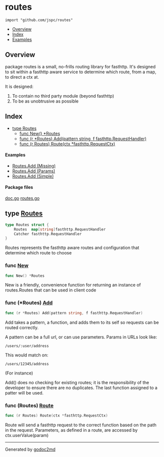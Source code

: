 

# routes
`import "github.com/jspc/routes"`

* [Overview](#pkg-overview)
* [Index](#pkg-index)
* [Examples](#pkg-examples)

## <a name="pkg-overview">Overview</a>
package routes is a small, no-frills routing library for fasthttp. It's designed to sit within a fasthttp
aware service to determine which route, from a map, to direct a ctx at.

It is designed:
1. To contain no third party module (beyond fasthttp)
2. To be as unobtrusive as possible




## <a name="pkg-index">Index</a>
* [type Routes](#Routes)
  * [func New() *Routes](#New)
  * [func (r *Routes) Add(pattern string, f fasthttp.RequestHandler)](#Routes.Add)
  * [func (r Routes) Route(ctx *fasthttp.RequestCtx)](#Routes.Route)

#### <a name="pkg-examples">Examples</a>
* [Routes.Add (Missing)](#example_Routes_Add_missing)
* [Routes.Add (Params)](#example_Routes_Add_params)
* [Routes.Add (Simple)](#example_Routes_Add_simple)

#### <a name="pkg-files">Package files</a>
[doc.go](/src/github.com/jspc/routes/doc.go) [routes.go](/src/github.com/jspc/routes/routes.go) 






## <a name="Routes">type</a> [Routes](/src/target/routes.go?s=183:282#L2)
``` go
type Routes struct {
    Routes  map[string]fasthttp.RequestHandler
    Catcher fasthttp.RequestHandler
}
```
Routes represents the fasthttp aware routes
and configuration that determine which route to choose







### <a name="New">func</a> [New](/src/target/routes.go?s=405:423#L9)
``` go
func New() *Routes
```
New is a friendly, convenience function for returning
an instance of routes.Routes that can be used in client code





### <a name="Routes.Add">func</a> (\*Routes) [Add](/src/target/routes.go?s=1085:1148#L31)
``` go
func (r *Routes) Add(pattern string, f fasthttp.RequestHandler)
```
Add takes a pattern, a function, and adds them to its self
so requests can be routed correctly.

A pattern can be a full url, or can use parameters.
Params in URLs look like:


	/users/:user/address

This would match on:


	/users/12345/address

(For instance)

Add() does no checking for existing routes; it is the responsibility
of the developer to ensure there are no duplicates. The last function
assigned to a patter will be used.




### <a name="Routes.Route">func</a> (Routes) [Route](/src/target/routes.go?s=1367:1414#L38)
``` go
func (r Routes) Route(ctx *fasthttp.RequestCtx)
```
Route will send a fasthttp request to the correct function based
on the path in the request.
Parameters, as defined in a route, are accessed by ctx.userValue(param)








- - -
Generated by [godoc2md](http://godoc.org/github.com/davecheney/godoc2md)
